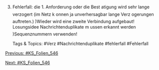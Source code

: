 3. Fehlerfall: die 1. Anforderung oder die Best atigung wird sehr lange
verzogert (im Netz k onnen ja unverhersagbar lange Verz ogerungen auftreten.)
)Wieder wird eine zweite Verbindung aufgebaut!
Losungsidee
Nachrichtenduplikate m ussen erkannt werden )Sequenznummern verwenden!

   Tags & Topics:
   #Verz
   #Nachrichtenduplikate
   #fehlerfall
   #Fehlerfall

[Previous: #KS_Folien_546](KS_Folien_546.md)

[Next: #KS_Folien_546](KS_Folien_546.md)